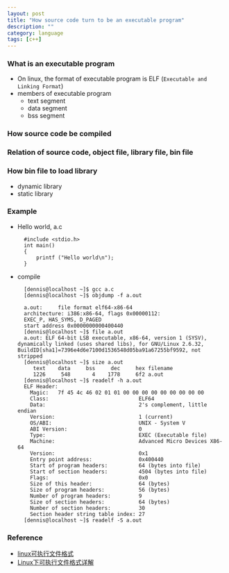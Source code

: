 ```yaml
---
layout: post
title: "How source code turn to be an executable program"
description: ""
category: language
tags: [c++]
---
```


### What is an executable program
* On linux, the format of executable program is ELF (`Executable and Linking Format`)
* members of executable program
  - text segment
  - data segment
  - bss segment

### How source code be compiled

### Relation of source code, object file, library file, bin file

### How bin file to load library
* dynamic library
* static library

### Example
* Hello world, a.c

		#include <stdio.h>
		int main()
		{
			printf ("Hello world\n");
		}

* compile

		[dennis@localhost ~]$ gcc a.c
		[dennis@localhost ~]$ objdump -f a.out 

		a.out:     file format elf64-x86-64
		architecture: i386:x86-64, flags 0x00000112:
		EXEC_P, HAS_SYMS, D_PAGED
		start address 0x0000000000400440
		[dennis@localhost ~]$ file a.out
		a.out: ELF 64-bit LSB executable, x86-64, version 1 (SYSV), dynamically linked (uses shared libs), for GNU/Linux 2.6.32, BuildID[sha1]=7396e4d6e7100d1536548d05ba91a67255bf9592, not stripped
		[dennis@localhost ~]$ size a.out
		   text	   data	    bss	    dec	    hex	filename
		   1226	    548	      4	   1778	    6f2	a.out
		[dennis@localhost ~]$ readelf -h a.out
		ELF Header:
		  Magic:   7f 45 4c 46 02 01 01 00 00 00 00 00 00 00 00 00 
		  Class:                             ELF64
		  Data:                              2's complement, little endian
		  Version:                           1 (current)
		  OS/ABI:                            UNIX - System V
		  ABI Version:                       0
		  Type:                              EXEC (Executable file)
		  Machine:                           Advanced Micro Devices X86-64
		  Version:                           0x1
		  Entry point address:               0x400440
		  Start of program headers:          64 (bytes into file)
		  Start of section headers:          4504 (bytes into file)
		  Flags:                             0x0
		  Size of this header:               64 (bytes)
		  Size of program headers:           56 (bytes)
		  Number of program headers:         9
		  Size of section headers:           64 (bytes)
		  Number of section headers:         30
		  Section header string table index: 27
		[dennis@localhost ~]$ readelf -S a.out

### Reference
* [linux可执行文件格式](http://bbs.pediy.com/showthread.php?t=81284.html)
* [Linux下可执行文件格式详解](http://blog.csdn.net/topasstem8/article/details/38730971)
